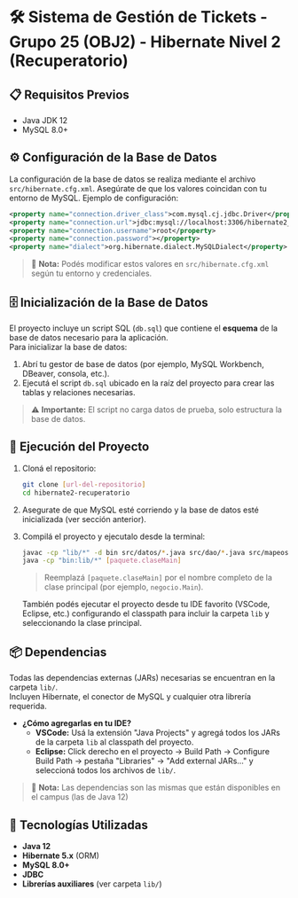# 🛠️ Sistema de Gestión de Tickets - Grupo 25 (OBJ2) - Hibernate Nivel 2 (Recuperatorio)

## 📋 Requisitos Previos

- Java JDK 12
- MySQL 8.0+

## ⚙️ Configuración de la Base de Datos

La configuración de la base de datos se realiza mediante el archivo `src/hibernate.cfg.xml`. Asegúrate de que los valores coincidan con tu entorno de MySQL. Ejemplo de configuración:

```xml
<property name="connection.driver_class">com.mysql.cj.jdbc.Driver</property>
<property name="connection.url">jdbc:mysql://localhost:3306/hibernate2_db?createDatabaseIfNotExist=true&amp;serverTimezone=America/Argentina/Buenos_Aires</property>
<property name="connection.username">root</property>
<property name="connection.password"></property>
<property name="dialect">org.hibernate.dialect.MySQLDialect</property>
```

> 📌 **Nota:** Podés modificar estos valores en `src/hibernate.cfg.xml` según tu entorno y credenciales.

## 🗄️ Inicialización de la Base de Datos

El proyecto incluye un script SQL (`db.sql`) que contiene el **esquema** de la base de datos necesario para la aplicación.  
Para inicializar la base de datos:

1. Abrí tu gestor de base de datos (por ejemplo, MySQL Workbench, DBeaver, consola, etc.).
2. Ejecutá el script `db.sql` ubicado en la raíz del proyecto para crear las tablas y relaciones necesarias.

> ⚠️ **Importante:** El script no carga datos de prueba, solo estructura la base de datos.

## 🚀 Ejecución del Proyecto

1. Cloná el repositorio:
   ```bash
   git clone [url-del-repositorio]
   cd hibernate2-recuperatorio
   ```

2. Asegurate de que MySQL esté corriendo y la base de datos esté inicializada (ver sección anterior).

3. Compilá el proyecto y ejecutalo desde la terminal:
   ```bash
   javac -cp "lib/*" -d bin src/datos/*.java src/dao/*.java src/mapeos/*.java src/negocio/*.java
   java -cp "bin:lib/*" [paquete.claseMain]
   ```
   > Reemplazá `[paquete.claseMain]` por el nombre completo de la clase principal (por ejemplo, `negocio.Main`).

   También podés ejecutar el proyecto desde tu IDE favorito (VSCode, Eclipse, etc.) configurando el classpath para incluir la carpeta `lib` y seleccionando la clase principal.

## 📦 Dependencias

Todas las dependencias externas (JARs) necesarias se encuentran en la carpeta `lib/`.  
Incluyen Hibernate, el conector de MySQL y cualquier otra librería requerida.

- **¿Cómo agregarlas en tu IDE?**
  - **VSCode:** Usá la extensión "Java Projects" y agregá todos los JARs de la carpeta `lib` al classpath del proyecto.
  - **Eclipse:** Click derecho en el proyecto → Build Path → Configure Build Path → pestaña "Libraries" → "Add external JARs..." y seleccioná todos los archivos de `lib/`.

> 📝 **Nota:** Las dependencias son las mismas que están disponibles en el campus (las de Java 12)

## 🧰 Tecnologías Utilizadas

- **Java 12**
- **Hibernate 5.x** (ORM)
- **MySQL 8.0+**
- **JDBC**
- **Librerías auxiliares** (ver carpeta `lib/`)